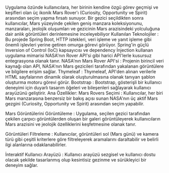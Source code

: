 Uygulama özünde kullanıcılara, her birinin kendine özgü görev geçmişi ve keşifleri olan üç ikonik Mars Rover'ı (Curiosity, Opportunity ve Spirit) arasından seçim yapma fırsatı sunuyor. Bir gezici seçildikten sonra kullanıcılar,
Mars yüzeyinde çekilen geniş manzara koleksiyonunu, manzaraları, jeolojik oluşumları ve gezicinin Mars arazisindeki yolculuğuna dair anlık görüntüleri derinlemesine inceleyebiliyor
Kullanılan Teknolojiler :
Bu projede Spring Boot, HTTP istekleri, veri işleme ve yanıt işleme gibi önemli işlevleri yerine getiren omurga görevi görüyor. Spring'in güçlü Inversion of Control (IoC) kapsayıcısı ve dependency İnjection kullanan 
uygulama mimarisi  NASA'nın Rover API'si gibi harici API'lerle kusursuz entegrasyona olanak tanır.
NASA'nın Mars Rover API'si : Projenin birincil veri kaynağı olan API, NASA'nın Mars gezicileri tarafından yakalanan görüntülere ve bilgilere erişim sağlar.
Thymeleaf : Thymeleaf, API'den alınan verilerle HTML sayfalarının dinamik olarak oluşturulmasına olanak tanıyan şablon oluşturma motoru görevi görür.
Bootstrap : Bootstrap, gösterişli bir kullanıcı deneyimi için duyarlı tasarım öğeleri ve bileşenleri sağlayarak kullanıcı arayüzünü geliştirir.
Ana Özellikler:
Mars Rovers Seçimi : Kullanıcılar, her biri Mars manzarasına benzersiz bir bakış açısı sunan NASA'nın üç aktif Mars gezgini (Curiosity, Opportunity ve Spirit) arasından seçim yapabilir.

Mars Görüntülerini Görüntüleme : Uygulama, seçilen gezici tarafından çekilen çarpıcı görüntülerden oluşan bir galeri görüntüleyerek kullanıcıların Mars arazisini ve jeolojik özelliklerini keşfetmesine olanak tanır.

Görüntüleri Filtreleme : Kullanıcılar, görüntüleri sol (Mars günü) ve kamera türü gibi çeşitli kriterlere göre filtreleyerek aramalarını daraltabilir ve belirli ilgi alanlarına odaklanabilirler.

İnteraktif Kullanıcı Arayüzü : Kullanıcı arayüzü sezgisel ve kullanıcı dostu olacak şekilde tasarlanmış olup kesintisiz gezinme ve sürükleyici bir deneyim sağlar.
